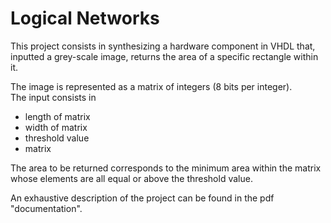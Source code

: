 # Logical Networks

This project consists in synthesizing a hardware component in VHDL that, inputted a grey-scale image, returns the area of a specific rectangle within it.

The image is represented as a matrix of integers (8 bits per integer).  
The input consists in

- length of matrix
- width of matrix
- threshold value
- matrix

The area to be returned corresponds to the minimum area within the matrix whose elements are all equal or above the threshold value.

An exhaustive description of the project can be found in the pdf "documentation".

